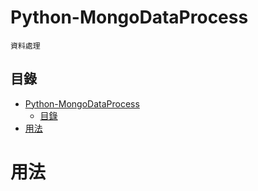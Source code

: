 # Python-MongoDataProcess

```
資料處理
```

## 目錄

- [Python-MongoDataProcess](#python-mongodataprocess)
  - [目錄](#目錄)
- [用法](#用法)

# 用法
